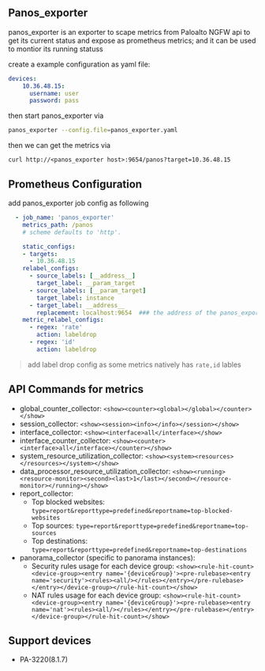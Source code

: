 Panos_exporter
---
panos_exporter is an exporter to scape metrics from Paloalto NGFW api to get its current status and expose as prometheus metrics; and it can be used to montior its running statuss 


create a example configuration as yaml file:
```yaml
devices:
    10.36.48.15:
      username: user
      password: pass
```

then start panos_exporter via 
```sh
panos_exporter --config.file=panos_exporter.yaml 
```

then we can get the metrics via 
```
curl http://<panos_exporter host>:9654/panos?target=10.36.48.15

```

## Prometheus Configuration
add panos_exporter job config as following
  ```yaml
    - job_name: 'panos_exporter'
      metrics_path: /panos
      # scheme defaults to 'http'.

      static_configs:
      - targets:
        - 10.36.48.15
      relabel_configs:
        - source_labels: [__address__]
          target_label: __param_target
        - source_labels: [__param_target]
          target_label: instance
        - target_label: __address__
          replacement: localhost:9654  ### the address of the panos_exporter address
      metric_relabel_configs:
        - regex: 'rate'
          action: labeldrop
        - regex: 'id'
          action: labeldrop 

  ```
  > add label drop config as some metrics natively has `rate,id` lables
## API Commands for metrics
- global_counter_collector: `<show><counter><global></global></counter></show>`
- session_collector: `<show><session><info></info></session></show>`
- interface_collector: `<show><interface>all</interface></show>`
- interface_counter_collector: `<show><counter><interface>all</interface></counter></show>`
- system_resource_utilization_collector: `<show><system><resources></resources></system></show>`
- data_processor_resource_utilization_collector: `<show><running><resource-monitor><second><last>1</last></second></resource-monitor></running></show>`
- report_collector:
  - Top blocked websites: `type=report&reporttype=predefined&reportname=top-blocked-websites`
  - Top sources: `type=report&reporttype=predefined&reportname=top-sources`
  - Top destinations: `type=report&reporttype=predefined&reportname=top-destinations`
- panorama_collector (specific to panorama instances):
  - Security rules usage for each device group: `<show><rule-hit-count><device-group><entry name='{deviceGroup}'><pre-rulebase><entry name='security'><rules><all/></rules></entry></pre-rulebase></entry></device-group></rule-hit-count></show>`
  - NAT rules usage for each device group: `<show><rule-hit-count><device-group><entry name='{deviceGroup}'><pre-rulebase><entry name='nat'><rules><all/></rules></entry></pre-rulebase></entry></device-group></rule-hit-count></show>`

## Support devices
- PA-3220(8.1.7)
